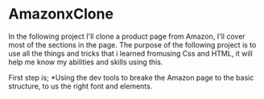 # AmazonxClone
 In the following project I'll clone a product page from Amazon, I'll cover most of the sections in the page.
 The purpose of the following project is to use all the things and tricks that i learned fromusing Css and HTML, it will help me know my abilities and skills using this.

 First step is;
 *Using the dev tools to breake the Amazon page to the basic structure, to us the right font and elements.
